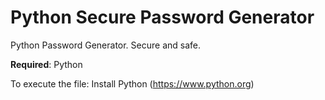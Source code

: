 # Python Secure Password Generator
Python Password Generator. Secure and safe.

**Required**:
Python

To execute the file: 
Install Python (https://www.python.org)
